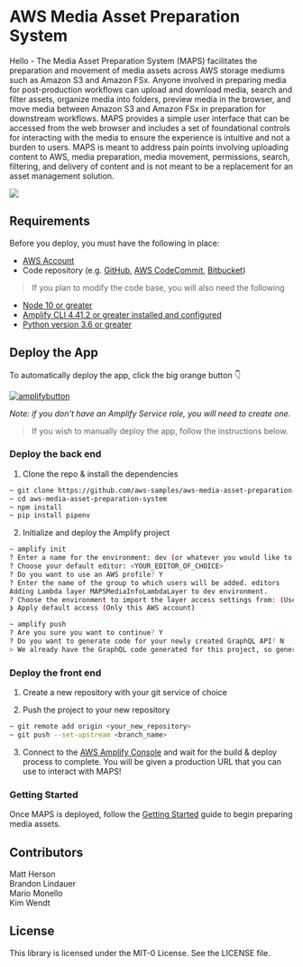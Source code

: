 # AWS Media Asset Preparation System

Hello - The Media Asset Preparation System (MAPS) facilitates the preparation and movement of media assets across AWS storage mediums such as Amazon S3 and Amazon FSx. Anyone involved in preparing media for post-production workflows can upload and download media, search and filter assets, organize media into folders, preview media in the browser, and move media between Amazon S3 and Amazon FSx in preparation for downstream workflows. MAPS provides a simple user interface that can be accessed from the web browser and includes a set of foundational controls for interacting with the media to ensure the experience is intuitive and not a burden to users. MAPS is meant to address pain points involving uploading content to AWS, media preparation, media movement, permissions, search, filtering, and delivery of content and is not meant to be a replacement for an asset management solution.

![](./images/MAPS.png)


## Requirements
Before you deploy, you must have the following in place:

* [AWS Account](https://aws.amazon.com/account/)
* Code repository (e.g. [GitHub](https://github.com/), [AWS CodeCommit](https://aws.amazon.com/codecommit/), [Bitbucket](https://bitbucket.org/product))
> If you plan to modify the code base, you will also need the following
* [Node 10 or greater](https://nodejs.org/en/download/)
* [Amplify CLI 4.41.2 or greater installed and configured](https://aws-amplify.github.io/docs/cli-toolchain/quickstart#quickstart)
* [Python version 3.6 or greater](https://www.python.org/downloads/)

## Deploy the App

To automatically deploy the app, click the big orange button 👇

[![amplifybutton](https://oneclick.amplifyapp.com/button.svg)](https://console.aws.amazon.com/amplify/home#/deploy?repo=https://github.com/aws-samples/aws-media-asset-preparation-system)

*Note: if you don't have an Amplify Service role, you will need to create one.*

> If you wish to manually deploy the app, follow the instructions below.
### Deploy the back end

1. Clone the repo & install the dependencies
```sh
~ git clone https://github.com/aws-samples/aws-media-asset-preparation-system.git
~ cd aws-media-asset-preparation-system
~ npm install
~ pip install pipenv
```

2. Initialize and deploy the Amplify project

```sh
~ amplify init
? Enter a name for the environment: dev (or whatever you would like to call this env)
? Choose your default editor: <YOUR_EDITOR_OF_CHOICE>
? Do you want to use an AWS profile? Y
? Enter the name of the group to which users will be added. editors
Adding Lambda layer MAPSMediaInfoLambdaLayer to dev environment.
? Choose the environment to import the layer access settings from: (Use arrow keys)
❯ Apply default access (Only this AWS account) 

~ amplify push
? Are you sure you want to continue? Y
? Do you want to generate code for your newly created GraphQL API? N
> We already have the GraphQL code generated for this project, so generating it here is not necessary.
```

### Deploy the front end

1. Create a new repository with your git service of choice

2. Push the project to your new repository

```sh
~ git remote add origin <your_new_repository>
~ git push --set-upstream <branch_name>
```

3. Connect to the [AWS Amplify Console](https://console.aws.amazon.com/amplify/home) and wait for the build & deploy process to complete. You will be given a production URL that you can use to interact with MAPS!

### Getting Started

Once MAPS is deployed, follow the [Getting Started](./docs/GettingStarted.md) guide to begin preparing media assets.


## Contributors

Matt Herson  
Brandon Lindauer  
Mario Monello  
Kim Wendt  


## License

This library is licensed under the MIT-0 License. See the LICENSE file.
